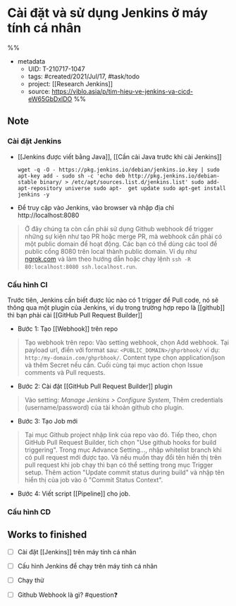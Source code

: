 # Cài đặt và sử dụng Jenkins ở máy tính cá nhân
%%
- metadata
	- UID: T-210717-1047
	- tags: #created/2021/Jul/17, #task/todo 
	- project: [[Research Jenkins]]
	- source: https://viblo.asia/p/tim-hieu-ve-jenkins-va-cicd-eW65GbDxlDO
%%

## Note
### Cài đặt Jenkins
- [[Jenkins được viết bằng Java]], [[Cần cài Java trước khi cài Jenkins]]
	```
	wget -q -O - https://pkg.jenkins.io/debian/jenkins.io.key | sudo apt-key add - sudo sh -c 'echo deb http://pkg.jenkins.io/debian-stable binary/ > /etc/apt/sources.list.d/jenkins.list' sudo add-apt-repository universe sudo apt-	get update sudo apt-get install jenkins -y
	```

- Để truy cập vào Jenkins, vào browser và nhập địa chỉ http://localhost:8080
> Ở đây chúng ta còn cần phải sử dụng Github webhook để trigger những sự kiện như tạo PR hoặc merge PR, mà webhook cần phải có một public domain để hoạt động. Các bạn có thể dùng các tool để public cổng 8080 trên local thành public domain. Ví dụ như [ngrok.com](http://ngrok.com/) và làm theo hướng dẫn hoặc chạy lệnh `ssh -R 80:localhost:8080 ssh.localhost.run`.

### Cấu hình CI
Trước tiên, Jenkins cần biết được lúc nào có 1 trigger để Pull code, nó sẽ thông qua một plugin của Jenkins, ví dụ trong trường hợp repo là [[github]] thì bạn phải cài [[GitHub Pull Request Builder]] 

- Bước 1: Tạo [[Webhook]] trên repo
> Tạo webhook trên repo: Vào setting webhook, chọn Add webhook. Tại payload url, điền với format sau: `<PUBLIC_DOMAIN>/ghprbhook/` ví dụ: `http:/my-domain.com/ghprbhook/`. Content type chọn application/json và thêm Secret nếu cần. Cuối cùng tại mục action chọn Issue comments và Pull requests.

- Bước 2: Cài đặt [[GitHub Pull Request Builder]] plugin
> Vào setting: _Manage Jenkins > Configure System_, Thêm credentials (username/password) của tài khoản github cho plugin.

- Bước 3: Tạo Job mới
> Tại mục Github project nhập link của repo vào đó. Tiếp theo, chọn GitHub Pull Request Builder, tích chọn "Use github hooks for build triggering". Trong mục Advance Setting..., nhập whitelist branch khi có pull request mới được tạo. Và nếu muốn thay đổi tên hiển thị trên pull request khi job chạy thì bạn có thể setting trong mục Trigger setup. Thêm action "Update commit status during build" và nhập tên hiển thị của job vào ô "Commit Status Context".

- Bước 4: Viết script [[Pipeline]] cho job.

### Cấu hình CD


## Works to finished
- [ ] Cài đặt [[Jenkins]] trên máy tính cá nhân
- [ ] Cấu hình Jenkins để chạy trên máy tính cá nhân
- [ ] Chạy thử

- [ ] Github Webhook là gì? #question❓ 

